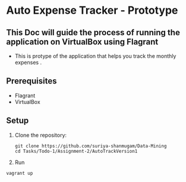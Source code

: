 # Auto Expense Tracker - Prototype

## This Doc will guide the process of running the application on VirtualBox using Flagrant 

- This is protype of the application that helps you track the monthly expenses . 

## Prerequisites

- Flagrant
- VirtualBox


## Setup

1. Clone the repository:
   ```
   git clone https://github.com/suriya-shanmugam/Data-Mining
   cd Tasks/Todo-1/Assignment-2/AutoTrackVersion1
   ```
2. Run
```
vagrant up
```   